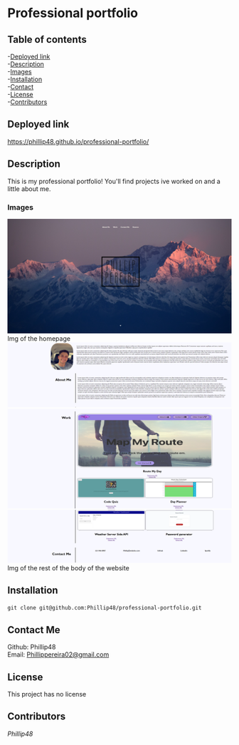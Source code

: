 
# Professional portfolio  
  
## Table of contents   
-[Deployed link](#Deployed-link)  
-[Description](#Description)  
-[Images](#Images)    
-[Installation](#Installation)     
-[Contact](#Contact-Me)    
-[License](#License)     
-[Contributors](#Contributors)  

## Deployed link  
https://phillip48.github.io/professional-portfolio/  
## Description  
This is my professional portfolio! You'll find projects ive worked on and a little about me.

### Images  
![Img 1](./Assests/read.md%20img/homepage.png)  
   Img of the homepage  
![Img 2](./Assests/read.md%20img/about%20me.png)   
![Img 3](./Assests/read.md%20img/work1.png)    
![Img 4](./Assests/read.md%20img/work%20and%20contact.png)   
  Img of the rest of the body of the website  

## Installation   
`git clone git@github.com:Phillip48/professional-portfolio.git`  

## Contact Me  
Github: Phillip48  
Email: Phillippereira02@gmail.com  

## License   
This project has no license
   
## Contributors  
*Phillip48*  

  